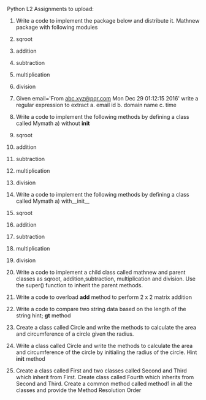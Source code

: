 Python L2 Assignments to upload:

1.	Write a code to implement the package  below and distribute it.
Mathnew package with following modules
1. sqroot
2. addition
3. subtraction
4. multiplication
5. division

2.	 Given email='From abc.xyz@pqr.com Mon Dec 29 01:12:15 2016'
write a regular  expression to extract 
a. email id
b. domain name
c. time

3.	  Write a code to implement the following methods by defining a class called Mymath
a) without __init__  
1. sqroot
2. addition
3. subtraction
4. multiplication
5. division

4.	 Write a code to implement the following methods by defining a class called Mymath
a) with__init__  
1. sqroot
2. addition
3. subtraction
4. multiplication
5. division


5.   Write a code to implement a child class called mathnew and parent classes as sqroot,   addition,subtraction, multiplication and division. Use the super() function to inherit the parent methods.

6.	Write a code to overload __add__ method to perform  2 x 2 matrix addition

7.	Write a code to compare two string data based on the length of the string hint; __gt__ method

8.	Create a class called Circle and write the methods to calculate the area and circumference of a circle given the radius.

9.	Write a class called Circle and write the methods to calculate the area and circumference of the circle by initialing the radius of the circle. Hint __init__ method

10.	Create a class called First and two classes called Second  and Third which inherit from First. Create class called Fourth which inherits from Second and Third. Create a common method called method1 in all the classes and provide the Method Resolution Order





